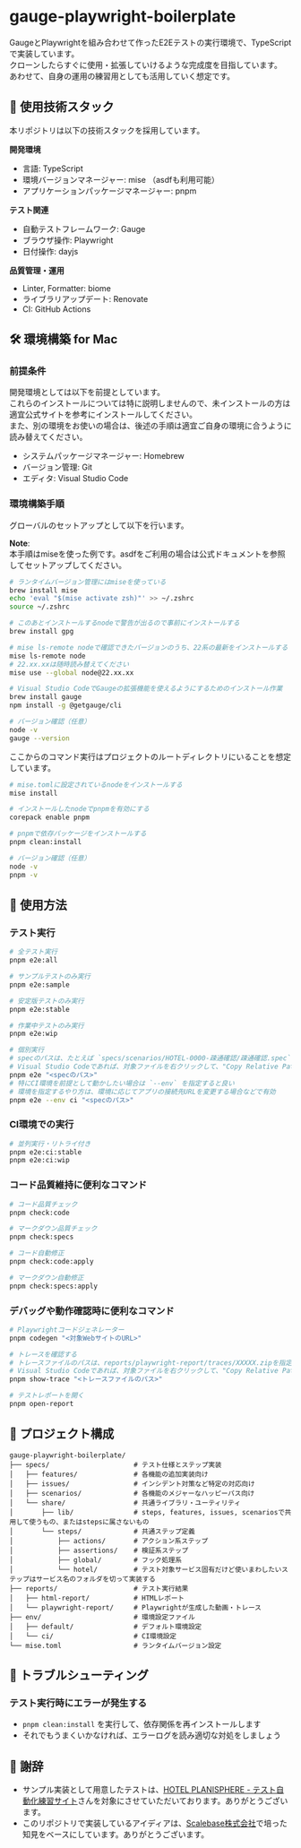 # gauge-playwright-boilerplate

GaugeとPlaywrightを組み合わせて作ったE2Eテストの実行環境で、TypeScriptで実装しています。  
クローンしたらすぐに使用・拡張していけるような完成度を目指しています。  
あわせて、自身の運用の練習用としても活用していく想定です。

## 🚀 使用技術スタック

本リポジトリは以下の技術スタックを採用しています。

**開発環境**
- 言語: TypeScript
- 環境バージョンマネージャー: mise （asdfも利用可能）
- アプリケーションパッケージマネージャー: pnpm

**テスト関連**
- 自動テストフレームワーク: Gauge
- ブラウザ操作: Playwright
- 日付操作: dayjs

**品質管理・運用**
- Linter, Formatter: biome
- ライブラリアップデート: Renovate
- CI: GitHub Actions

## 🛠️ 環境構築 for Mac

### 前提条件

開発環境としては以下を前提としています。  
これらのインストールについては特に説明しませんので、未インストールの方は適宜公式サイトを参考にインストールしてください。  
また、別の環境をお使いの場合は、後述の手順は適宜ご自身の環境に合うように読み替えてください。

- システムパッケージマネージャー: Homebrew
- バージョン管理: Git
- エディタ: Visual Studio Code

### 環境構築手順

グローバルのセットアップとして以下を行います。

**Note**:  
本手順はmiseを使った例です。asdfをご利用の場合は公式ドキュメントを参照してセットアップしてください。

```sh
# ランタイムバージョン管理にはmiseを使っている
brew install mise
echo 'eval "$(mise activate zsh)"' >> ~/.zshrc
source ~/.zshrc

# このあとインストールするnodeで警告が出るので事前にインストールする
brew install gpg

# mise ls-remote nodeで確認できたバージョンのうち、22系の最新をインストールする
mise ls-remote node
# 22.xx.xxは随時読み替えてください
mise use --global node@22.xx.xx

# Visual Studio CodeでGaugeの拡張機能を使えるようにするためのインストール作業
brew install gauge
npm install -g @getgauge/cli

# バージョン確認（任意）
node -v
gauge --version
```

ここからのコマンド実行はプロジェクトのルートディレクトリにいることを想定しています。

```sh
# mise.tomlに設定されているnodeをインストールする
mise install

# インストールしたnodeでpnpmを有効にする
corepack enable pnpm

# pnpmで依存パッケージをインストールする
pnpm clean:install

# バージョン確認（任意）
node -v
pnpm -v
```

## 📖 使用方法

### テスト実行

```sh
# 全テスト実行
pnpm e2e:all

# サンプルテストのみ実行
pnpm e2e:sample

# 安定版テストのみ実行
pnpm e2e:stable

# 作業中テストのみ実行
pnpm e2e:wip

# 個別実行
# specのパスは、たとえば `specs/scenarios/HOTEL-0000-疎通確認/疎通確認.spec` のような形で指定する
# Visual Studio Codeであれば、対象ファイルを右クリックして、"Copy Relative Path"を選んで使うと便利
pnpm e2e "<specのパス>"
# 特にCI環境を前提として動かしたい場合は `--env` を指定すると良い
# 環境を指定するやり方は、環境に応じてアプリの接続先URLを変更する場合などで有効
pnpm e2e --env ci "<specのパス>"
```

### CI環境での実行

```sh
# 並列実行・リトライ付き
pnpm e2e:ci:stable
pnpm e2e:ci:wip
```

### コード品質維持に便利なコマンド

```sh
# コード品質チェック
pnpm check:code

# マークダウン品質チェック
pnpm check:specs

# コード自動修正
pnpm check:code:apply

# マークダウン自動修正
pnpm check:specs:apply
```

### デバッグや動作確認時に便利なコマンド

```sh
# Playwrightコードジェネレーター
pnpm codegen "<対象WebサイトのURL>"

# トレースを確認する
# トレースファイルのパスは、reports/playwright-report/traces/XXXXX.zipを指定する
# Visual Studio Codeであれば、対象ファイルを右クリックして、"Copy Relative Path"を選んで使うと便利
pnpm show-trace "<トレースファイルのパス>"

# テストレポートを開く
pnpm open-report
```

## 📁 プロジェクト構成

```
gauge-playwright-boilerplate/
├── specs/                     # テスト仕様とステップ実装
│   ├── features/              # 各機能の追加実装向け
│   ├── issues/                # インシデント対策など特定の対応向け
│   ├── scenarios/             # 各機能のメジャーなハッピーパス向け
│   └── share/                 # 共通ライブラリ・ユーティリティ
│       ├── lib/               # steps, features, issues, scenariosで共用して使うもの、またはstepsに属さないもの
│       └── steps/             # 共通ステップ定義
│           ├── actions/       # アクション系ステップ
│           ├── assertions/    # 検証系ステップ
│           ├── global/        # フック処理系
│           └── hotel/         # テスト対象サービス固有だけど使いまわしたいステップはサービス名のフォルダを切って実装する
├── reports/                   # テスト実行結果
│   ├── html-report/           # HTMLレポート
│   └── playwright-report/     # Playwrightが生成した動画・トレース
├── env/                       # 環境設定ファイル
│   ├── default/               # デフォルト環境設定
│   └── ci/                    # CI環境設定
└── mise.toml                  # ランタイムバージョン設定
```

## 🔧 トラブルシューティング

### テスト実行時にエラーが発生する

- `pnpm clean:install` を実行して、依存関係を再インストールします
- それでもうまくいかなければ、エラーログを読み適切な対処をしましょう

## 🙏 謝辞

- サンプル実装として用意したテストは、[HOTEL PLANISPHERE \- テスト自動化練習サイト](https://hotel-example-site.takeyaqa.dev/ja/index.html)さんを対象にさせていただいております。ありがとうございます。
- このリポジトリで実装しているアイディアは、[Scalebase株式会社](https://scalebase.co.jp/)で培った知見をベースにしています。ありがとうございます。
